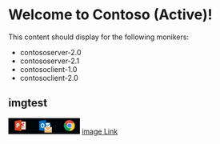 
# Welcome to Contoso (Active)!

This content should display for the following monikers:

* contososerver-2.0
* contososerver-2.1
* contosoclient-1.0
* contosoclient-2.0

## imgtest
![image](./1.png)
[image Link](./1.png)
